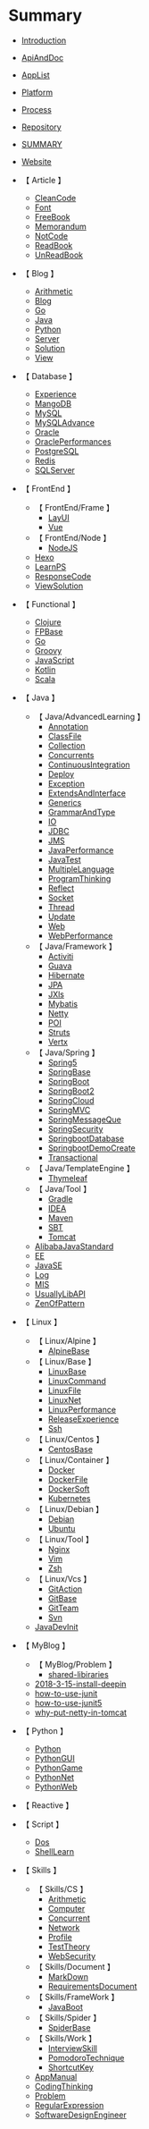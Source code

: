 # Summary

* [Introduction](README.md)

* [ ApiAndDoc ](./ApiAndDoc.md)
* [ AppList ](./AppList.md)
* [ Platform ](./Platform.md)
* [ Process ](./Process.md)
* [ Repository ](./Repository.md)
* [ SUMMARY ](./SUMMARY.md)
* [ Website ](./Website.md)
* 【 Article 】
    * [ CleanCode ](./Article/CleanCode.md)
    * [ Font ](./Article/Font.md)
    * [ FreeBook ](./Article/FreeBook.md)
    * [ Memorandum ](./Article/Memorandum.md)
    * [ NotCode ](./Article/NotCode.md)
    * [ ReadBook ](./Article/ReadBook.md)
    * [ UnReadBook ](./Article/UnReadBook.md)
* 【 Blog 】
    * [ Arithmetic ](./Blog/Arithmetic.md)
    * [ Blog ](./Blog/Blog.md)
    * [ Go ](./Blog/Go.md)
    * [ Java ](./Blog/Java.md)
    * [ Python ](./Blog/Python.md)
    * [ Server ](./Blog/Server.md)
    * [ Solution ](./Blog/Solution.md)
    * [ View ](./Blog/View.md)
* 【 Database 】
    * [ Experience ](./Database/Experience.md)
    * [ MangoDB ](./Database/MangoDB.md)
    * [ MySQL ](./Database/MySQL.md)
    * [ MySQLAdvance ](./Database/MySQLAdvance.md)
    * [ Oracle ](./Database/Oracle.md)
    * [ OraclePerformances ](./Database/OraclePerformances.md)
    * [ PostgreSQL ](./Database/PostgreSQL.md)
    * [ Redis ](./Database/Redis.md)
    * [ SQLServer ](./Database/SQLServer.md)
* 【 FrontEnd 】
    * 【 FrontEnd/Frame 】
        * [ LayUI ](./FrontEnd/Frame/LayUI.md)
        * [ Vue ](./FrontEnd/Frame/Vue.md)
    * 【 FrontEnd/Node 】
        * [ NodeJS ](./FrontEnd/Node/NodeJS.md)
    * [ Hexo ](./FrontEnd/Hexo.md)
    * [ LearnPS ](./FrontEnd/LearnPS.md)
    * [ ResponseCode ](./FrontEnd/ResponseCode.md)
    * [ ViewSolution ](./FrontEnd/ViewSolution.md)
* 【 Functional 】
    * [ Clojure ](./Functional/Clojure.md)
    * [ FPBase ](./Functional/FPBase.md)
    * [ Go ](./Functional/Go.md)
    * [ Groovy ](./Functional/Groovy.md)
    * [ JavaScript ](./Functional/JavaScript.md)
    * [ Kotlin ](./Functional/Kotlin.md)
    * [ Scala ](./Functional/Scala.md)
* 【 Java 】
    * 【 Java/AdvancedLearning 】
        * [ Annotation ](./Java/AdvancedLearning/Annotation.md)
        * [ ClassFile ](./Java/AdvancedLearning/ClassFile.md)
        * [ Collection ](./Java/AdvancedLearning/Collection.md)
        * [ Concurrents ](./Java/AdvancedLearning/Concurrents.md)
        * [ ContinuousIntegration ](./Java/AdvancedLearning/ContinuousIntegration.md)
        * [ Deploy ](./Java/AdvancedLearning/Deploy.md)
        * [ Exception ](./Java/AdvancedLearning/Exception.md)
        * [ ExtendsAndInterface ](./Java/AdvancedLearning/ExtendsAndInterface.md)
        * [ Generics ](./Java/AdvancedLearning/Generics.md)
        * [ GrammarAndType ](./Java/AdvancedLearning/GrammarAndType.md)
        * [ IO ](./Java/AdvancedLearning/IO.md)
        * [ JDBC ](./Java/AdvancedLearning/JDBC.md)
        * [ JMS ](./Java/AdvancedLearning/JMS.md)
        * [ JavaPerformance ](./Java/AdvancedLearning/JavaPerformance.md)
        * [ JavaTest ](./Java/AdvancedLearning/JavaTest.md)
        * [ MultipleLanguage ](./Java/AdvancedLearning/MultipleLanguage.md)
        * [ ProgramThinking ](./Java/AdvancedLearning/ProgramThinking.md)
        * [ Reflect ](./Java/AdvancedLearning/Reflect.md)
        * [ Socket ](./Java/AdvancedLearning/Socket.md)
        * [ Thread ](./Java/AdvancedLearning/Thread.md)
        * [ Update ](./Java/AdvancedLearning/Update.md)
        * [ Web ](./Java/AdvancedLearning/Web.md)
        * [ WebPerformance ](./Java/AdvancedLearning/WebPerformance.md)
    * 【 Java/Framework 】
        * [ Activiti ](./Java/Framework/Activiti.md)
        * [ Guava ](./Java/Framework/Guava.md)
        * [ Hibernate ](./Java/Framework/Hibernate.md)
        * [ JPA ](./Java/Framework/JPA.md)
        * [ JXls ](./Java/Framework/JXls.md)
        * [ Mybatis ](./Java/Framework/Mybatis.md)
        * [ Netty ](./Java/Framework/Netty.md)
        * [ POI ](./Java/Framework/POI.md)
        * [ Struts ](./Java/Framework/Struts.md)
        * [ Vertx ](./Java/Framework/Vertx.md)
    * 【 Java/Spring 】
        * [ Spring5 ](./Java/Spring/Spring5.md)
        * [ SpringBase ](./Java/Spring/SpringBase.md)
        * [ SpringBoot ](./Java/Spring/SpringBoot.md)
        * [ SpringBoot2 ](./Java/Spring/SpringBoot2.md)
        * [ SpringCloud ](./Java/Spring/SpringCloud.md)
        * [ SpringMVC ](./Java/Spring/SpringMVC.md)
        * [ SpringMessageQue ](./Java/Spring/SpringMessageQue.md)
        * [ SpringSecurity ](./Java/Spring/SpringSecurity.md)
        * [ SpringbootDatabase ](./Java/Spring/SpringbootDatabase.md)
        * [ SpringbootDemoCreate ](./Java/Spring/SpringbootDemoCreate.md)
        * [ Transactional ](./Java/Spring/Transactional.md)
    * 【 Java/TemplateEngine 】
        * [ Thymeleaf ](./Java/TemplateEngine/Thymeleaf.md)
    * 【 Java/Tool 】
        * [ Gradle ](./Java/Tool/Gradle.md)
        * [ IDEA ](./Java/Tool/IDEA.md)
        * [ Maven ](./Java/Tool/Maven.md)
        * [ SBT ](./Java/Tool/SBT.md)
        * [ Tomcat ](./Java/Tool/Tomcat.md)
    * [ AlibabaJavaStandard ](./Java/AlibabaJavaStandard.md)
    * [ EE ](./Java/EE.md)
    * [ JavaSE ](./Java/JavaSE.md)
    * [ Log ](./Java/Log.md)
    * [ MIS ](./Java/MIS.md)
    * [ UsuallyLibAPI ](./Java/UsuallyLibAPI.md)
    * [ ZenOfPattern ](./Java/ZenOfPattern.md)
* 【 Linux 】
    * 【 Linux/Alpine 】
        * [ AlpineBase ](./Linux/Alpine/AlpineBase.md)
    * 【 Linux/Base 】
        * [ LinuxBase ](./Linux/Base/LinuxBase.md)
        * [ LinuxCommand ](./Linux/Base/LinuxCommand.md)
        * [ LinuxFile ](./Linux/Base/LinuxFile.md)
        * [ LinuxNet ](./Linux/Base/LinuxNet.md)
        * [ LinuxPerformance ](./Linux/Base/LinuxPerformance.md)
        * [ ReleaseExperience ](./Linux/Base/ReleaseExperience.md)
        * [ Ssh ](./Linux/Base/Ssh.md)
    * 【 Linux/Centos 】
        * [ CentosBase ](./Linux/Centos/CentosBase.md)
    * 【 Linux/Container 】
        * [ Docker ](./Linux/Container/Docker.md)
        * [ DockerFile ](./Linux/Container/DockerFile.md)
        * [ DockerSoft ](./Linux/Container/DockerSoft.md)
        * [ Kubernetes ](./Linux/Container/Kubernetes.md)
    * 【 Linux/Debian 】
        * [ Debian ](./Linux/Debian/Debian.md)
        * [ Ubuntu ](./Linux/Debian/Ubuntu.md)
    * 【 Linux/Tool 】
        * [ Nginx ](./Linux/Tool/Nginx.md)
        * [ Vim ](./Linux/Tool/Vim.md)
        * [ Zsh ](./Linux/Tool/Zsh.md)
    * 【 Linux/Vcs 】
        * [ GitAction ](./Linux/Vcs/GitAction.md)
        * [ GitBase ](./Linux/Vcs/GitBase.md)
        * [ GitTeam ](./Linux/Vcs/GitTeam.md)
        * [ Svn ](./Linux/Vcs/Svn.md)
    * [ JavaDevInit ](./Linux/JavaDevInit.md)
* 【 MyBlog 】
    * 【 MyBlog/Problem 】
        * [ shared-libiraries ](./MyBlog/Problem/shared-libiraries.md)
    * [ 2018-3-15-install-deepin ](./MyBlog/2018-3-15-install-deepin.md)
    * [ how-to-use-junit ](./MyBlog/how-to-use-junit.md)
    * [ how-to-use-junit5 ](./MyBlog/how-to-use-junit5.md)
    * [ why-put-netty-in-tomcat ](./MyBlog/why-put-netty-in-tomcat.md)
* 【 Python 】
    * [ Python ](./Python/Python.md)
    * [ PythonGUI ](./Python/PythonGUI.md)
    * [ PythonGame ](./Python/PythonGame.md)
    * [ PythonNet ](./Python/PythonNet.md)
    * [ PythonWeb ](./Python/PythonWeb.md)
* 【 Reactive 】
* 【 Script 】
    * [ Dos ](./Script/Dos.md)
    * [ ShellLearn ](./Script/ShellLearn.md)
* 【 Skills 】
    * 【 Skills/CS 】
        * [ Arithmetic ](./Skills/CS/Arithmetic.md)
        * [ Computer ](./Skills/CS/Computer.md)
        * [ Concurrent ](./Skills/CS/Concurrent.md)
        * [ Network ](./Skills/CS/Network.md)
        * [ Profile ](./Skills/CS/Profile.md)
        * [ TestTheory ](./Skills/CS/TestTheory.md)
        * [ WebSecurity ](./Skills/CS/WebSecurity.md)
    * 【 Skills/Document 】
        * [ MarkDown ](./Skills/Document/MarkDown.md)
        * [ RequirementsDocument ](./Skills/Document/RequirementsDocument.md)
    * 【 Skills/FrameWork 】
        * [ JavaBoot ](./Skills/FrameWork/JavaBoot.md)
    * 【 Skills/Spider 】
        * [ SpiderBase ](./Skills/Spider/SpiderBase.md)
    * 【 Skills/Work 】
        * [ InterviewSkill ](./Skills/Work/InterviewSkill.md)
        * [ PomodoroTechnique ](./Skills/Work/PomodoroTechnique.md)
        * [ ShortcutKey ](./Skills/Work/ShortcutKey.md)
    * [ AppManual ](./Skills/AppManual.md)
    * [ CodingThinking ](./Skills/CodingThinking.md)
    * [ Problem ](./Skills/Problem.md)
    * [ RegularExpression ](./Skills/RegularExpression.md)
    * [ SoftwareDesignEngineer ](./Skills/SoftwareDesignEngineer.md)
